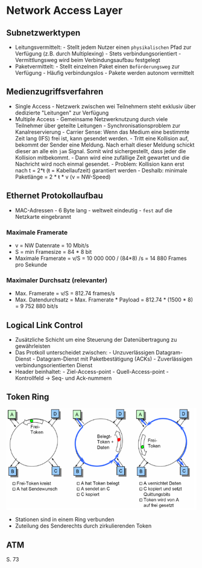 # Network Access Layer

## Subnetzwerktypen

- Leitungsvermittelt: 
      - Stellt jedem Nutzer einen `physikalischen` Pfad zur Verfügung (z.B. durch Multiplexing)
      - Stets verbindungsorientiert
      - Vermittlungsweg wird beim Verbindungsaufbau festgelegt
- Paketvermittelt:
      - Stellt einzelnen Paket einen `Beförderungsweg` zur Verfügung
      - Häufig verbindungslos
      - Pakete werden autonom vermittelt

## Medienzugriffsverfahren

- Single Access
      - Netzwerk zwischen wei Teilnehmern steht exklusiv über dedizierte "Leitungen" zur Verfügung
- Multiple Access
      - Gemeinsame Netzwerknutzung durch viele Teilnehmer über geteilte Leitungen
      - Synchronisationsproblem zur Kanalreservierung
      - Carrier Sense: Wenn das Medium eine bestimmte Zeit lang (IFS) frei ist, kann gesendet werden.
      - Tritt eine Kollision auf, bekommt der Sender eine Meldung. Nach erhalt dieser Meldung schickt dieser an alle ein `jam` Signal. Somit wird sichergestellt, dass jeder die Kollision mitbekommt.
      - Dann wird eine zufällige Zeit gewartet und die Nachricht wird noch einmal gesendet.
      - Problem: Kollision kann erst nach t = 2*ŧ (ŧ = Kabellaufzeit) garantiert werden
          - Deshalb: minimale Paketlänge = 2 * ŧ * v (v = NW-Speed)

## Ethernet Protokollaufbau
 
- MAC-Adressen
      - 6 Byte lang
      - weltweit eindeutig
      - `fest` auf die Netzkarte eingebrannt

### Maximale Framerate

- v = NW Datenrate = 10 Mbit/s
- S = min Framesize = 84 * 8 bit
- Maximale Framerate = v/S = 10 000 000 / (84*8) /s = 14 880 Frames pro Sekunde

### Maximaler Durchsatz (relevanter)

- Max. Framerate = v/S = 812.74 frames/s
- Max. Datendurchsatz = Max. Framerate * Payload = 812.74 * (1500 * 8) = 9 752 880 bit/s

## Logical Link Control

- Zusätzliche Schicht um eine Steuerung der Datenübertragung zu gewährleisten
- Das Protkoll unterscheidet zwischen:
      - Unzuverlässigen Datagram-Dienst
      - Datagram-Dienst mit Paketbestätigung (ACKs)
      - Zuverlässigen verbindungsorientierten Dienst
- Header beinhaltet:
      - Ziel-Access-point
      - Quell-Access-point
      - Kontrollfeld -> Seq- und Ack-nummern

## Token Ring

![](../../img/Token_Ring.png)

- Stationen sind in einem Ring verbunden
- Zuteilung des Senderechts durch zirkulierenden Token

## ATM

S. 73
